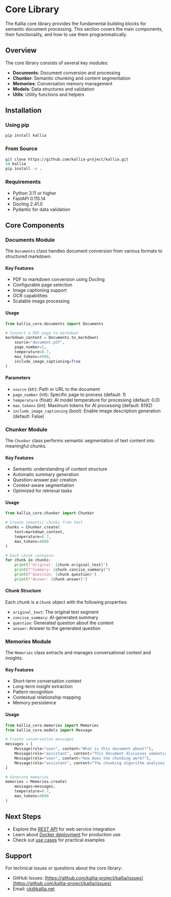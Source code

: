 # Core Library

The Kallia core library provides the fundamental building blocks for semantic document processing. This section covers the main components, their functionality, and how to use them programmatically.

## Overview

The core library consists of several key modules:

- **Documents**: Document conversion and processing
- **Chunker**: Semantic chunking and content segmentation
- **Memories**: Conversation memory management
- **Models**: Data structures and validation
- **Utils**: Utility functions and helpers

## Installation

### Using pip

```bash
pip install kallia
```

### From Source

```bash
git clone https://github.com/kallia-project/kallia.git
cd kallia
pip install -e .
```

### Requirements

- Python 3.11 or higher
- FastAPI 0.115.14
- Docling 2.41.0
- Pydantic for data validation

## Core Components

### Documents Module

The `Documents` class handles document conversion from various formats to structured markdown.

#### Key Features

- PDF to markdown conversion using Docling
- Configurable page selection
- Image captioning support
- OCR capabilities
- Scalable image processing

#### Usage

```python
from kallia_core.documents import Documents

# Convert a PDF page to markdown
markdown_content = Documents.to_markdown(
    source="document.pdf",
    page_number=1,
    temperature=0.7,
    max_tokens=4000,
    include_image_captioning=True
)
```

#### Parameters

- `source` (str): Path or URL to the document
- `page_number` (int): Specific page to process (default: 1)
- `temperature` (float): AI model temperature for processing (default: 0.0)
- `max_tokens` (int): Maximum tokens for AI processing (default: 8192)
- `include_image_captioning` (bool): Enable image description generation (default: False)

### Chunker Module

The `Chunker` class performs semantic segmentation of text content into meaningful chunks.

#### Key Features

- Semantic understanding of content structure
- Automatic summary generation
- Question-answer pair creation
- Context-aware segmentation
- Optimized for retrieval tasks

#### Usage

```python
from kallia_core.chunker import Chunker

# Create semantic chunks from text
chunks = Chunker.create(
    text=markdown_content,
    temperature=0.7,
    max_tokens=4000
)

# Each chunk contains:
for chunk in chunks:
    print(f"Original: {chunk.original_text}")
    print(f"Summary: {chunk.concise_summary}")
    print(f"Question: {chunk.question}")
    print(f"Answer: {chunk.answer}")
```

#### Chunk Structure

Each chunk is a `Chunk` object with the following properties:

- `original_text`: The original text segment
- `concise_summary`: AI-generated summary
- `question`: Generated question about the content
- `answer`: Answer to the generated question

### Memories Module

The `Memories` class extracts and manages conversational context and insights.

#### Key Features

- Short-term conversation context
- Long-term insight extraction
- Pattern recognition
- Contextual relationship mapping
- Memory persistence

#### Usage

```python
from kallia_core.memories import Memories
from kallia_core.models import Message

# Create conversation messages
messages = [
    Message(role="user", content="What is this document about?"),
    Message(role="assistant", content="This document discusses semantic processing..."),
    Message(role="user", content="How does the chunking work?"),
    Message(role="assistant", content="The chunking algorithm analyzes...")
]

# Generate memories
memories = Memories.create(
    messages=messages,
    temperature=0.7,
    max_tokens=4000
)
```

## Next Steps

- Explore the [REST API](rest-api.md) for web service integration
- Learn about [Docker deployment](docker.md) for production use
- Check out [use cases](../use-cases/) for practical examples

## Support

For technical issues or questions about the core library:

- GitHub Issues: [https://github.com/kallia-project/kallia/issues](https://github.com/kallia-project/kallia/issues)
- Email: [ck@kallia.net](mailto:ck@kallia.net)
